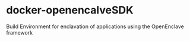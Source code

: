 # docker-openencalveSDK
Build Environment for enclavation of applications using the OpenEnclave framework
